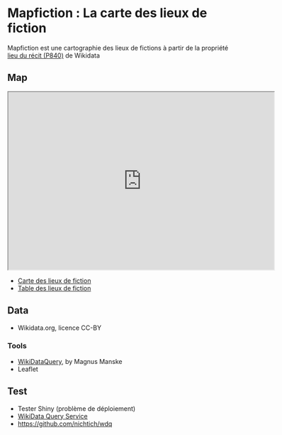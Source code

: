 # Mapfiction : La carte des lieux de fiction

Mapfiction est une cartographie des lieux de fictions à partir de la propriété [lieu du récit (P840)](https://www.wikidata.org/wiki/Property:P840) de Wikidata

## Map

<iframe src="http://htmlpreview.github.io/?https://github.com/blaquans/mapfiction/blob/master/html/map_location.html" width="600" height="400"></iframe>


- [Carte des lieux de fiction](http://htmlpreview.github.io/?https://github.com/blaquans/mapfiction/blob/master/html/map_location.html)
- [Table des lieux de fiction](http://htmlpreview.github.io/?https://github.com/blaquans/mapfiction/blob/master/html/dt_items.html)

## Data

* Wikidata.org, licence CC-BY

### Tools

* [WikiDataQuery](https://wdq.wmflabs.org/api_documentation.html), by Magnus Manske
* Leaflet

## Test

* Tester Shiny (problème de déploiement)
* [WikiData Query Service](https://query.wikidata.org/)
* https://github.com/nichtich/wdq
